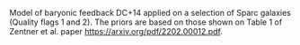 Model of baryonic feedback DC+14 applied on a selection of Sparc galaxies (Quality flags 1 and 2). The priors are based on those shown on Table 1 of Zentner et al. paper https://arxiv.org/pdf/2202.00012.pdf. 
